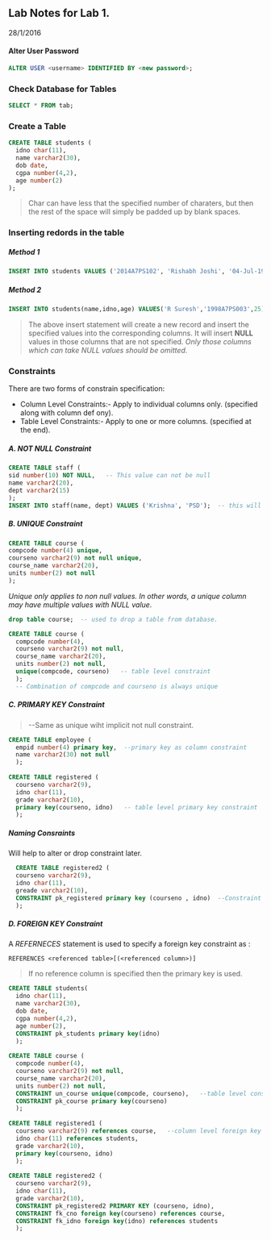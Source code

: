 ## Lab Notes for Lab 1.

28/1/2016

#### Alter User Password

```sql
ALTER USER <username> IDENTIFIED BY <new password>;
```

### Check Database for Tables

```sql
SELECT * FROM tab;
```

### Create a Table

```sql
CREATE TABLE students ( 
  idno char(11),
  name varchar2(30),
  dob date,
  cgpa number(4,2),
  age number(2)
);
```

> Char can have less that the specified number of charaters, but then the rest of the space will simply be padded up by blank spaces.

### Inserting redords in the table

##### Method 1

```sql
INSERT INTO students VALUES ('2014A7PS102', 'Rishabh Joshi', '04-Jul-1996', 9.20, 19);
```

##### Method 2

```sql
INSERT INTO students(name,idno,age) VALUES('R Suresh','1998A7PS003',25);
```

> The above insert statement will create a new record and insert the specified values into the corresponding columns. It will insert __NULL__ values in those columns that are not specified. _Only those columns which can take NULL values should be omitted._

### Constraints

There are two forms of constrain specification:

* Column Level Constraints:- Apply to individual columns only. (specified along with column  def ony).
* Table Level Constraints:- Apply to one or more columns. (specified at the end).

##### A. __NOT NULL__ Constraint

```sql
CREATE TABLE staff (
sid number(10) NOT NULL,   -- This value can not be null
name varchar2(20),
dept varchar2(15)
);
INSERT INTO staff(name, dept) VALUES ('Krishna', 'PSD');  -- this will give error
```

##### B. __UNIQUE__ Constraint

```sql
CREATE TABLE course (
compcode number(4) unique,
courseno varchar2(9) not null unique,
course_name varchar2(20), 
units number(2) not null
);
```

_Unique only applies to non null values. In other words, a unique column may have multiple values with NULL value._

```sql
drop table course;  -- used to drop a table from database.

CREATE TABLE course (
  compcode number(4), 
  courseno varchar2(9) not null,
  course_name varchar2(20),
  units number(2) not null,
  unique(compcode, courseno)   -- table level constraint
  );
  -- Combination of compcode and courseno is always unique
```

##### C. __PRIMARY KEY__ Constraint
> --Same as unique wiht implicit not null constraint.
  
```sql
CREATE TABLE employee (
  empid number(4) primary key,  --primary key as column constraint
  name varchar2(30) not null
  );
  
CREATE TABLE registered (
  courseno varchar2(9), 
  idno char(11), 
  grade varchar2(10),
  primary key(courseno, idno)   -- table level primary key constraint
  );
```

##### Naming Consraints

Will help to alter or drop constraint later.

```sql
  CREATE TABLE registered2 (
  courseno varchar2(9), 
  idno char(11), 
  greade varchar2(10), 
  CONSTRAINT pk_registered primary key (courseno , idno)  --Constraint named as pk_registered
  );
```

##### D. __FOREIGN KEY__ Constraint

A _REFERNECES_ statement is used to specify a foreign key constraint as :

```
REFERENCES <referenced table>[(<referenced column>)]
```

> If no reference column is specified then the primary key is used.

```sql
CREATE TABLE students(
  idno char(11),
  name varchar2(30), 
  dob date,
  cgpa number(4,2),
  age number(2),
  CONSTRAINT pk_students primary key(idno)
  );
  
CREATE TABLE course (
  compcode number(4), 
  courseno varchar2(9) not null,
  course_name varchar2(20), 
  units number(2) not null,
  CONSTRAINT un_course unique(compcode, courseno),   --table level constraint
  CONSTRAINT pk_course primary key(courseno)
  );
  
CREATE TABLE registered1 (
  courseno varchar2(9) references course,   --column level foreign key
  idno char(11) references students, 
  grade varchar2(10), 
  primary key(courseno, idno)
  );
  
CREATE TABLE registered2 (
  courseno varchar2(9), 
  idno char(11), 
  grade varchar2(10), 
  CONSTRAINT pk_registered2 PRIMARY KEY (courseno, idno),
  CONSTRAINT fk_cno foreign key(courseno) references course,
  CONSTRAINT fk_idno foreign key(idno) references students
  );
  ```
